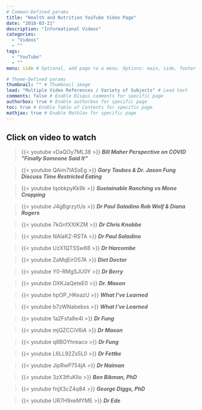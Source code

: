 ```yaml
---
# Common-Defined params
title: "Health and Nutrition YouTube Video Page"
date: "2018-03-21"
description: "Informational Videos"
categories:
  - "Videos"
  - ""
tags:
  - "YouTube"
  - ""
menu: side # Optional, add page to a menu. Options: main, side, footer

# Theme-Defined params
thumbnail: "" # Thumbnail image
lead: "Multiple Video References / Variety of Subjects" # Lead text
comments: false # Enable Disqus comments for specific page
authorbox: true # Enable authorbox for specific page
toc: true # Enable Table of Contents for specific page
mathjax: true # Enable MathJax for specific page
---
```


## Click on video to watch ##

>{{< youtube vDaQOy7ML38 >}}
***Bill Maher Perspective on COVID "Finally Someone Said It"***

>{{< youtube QAim7IASsEg >}}
***Gary Taubes & Dr. Jason Fung Discuss Time Restricted Eating***

>{{< youtube IqobkpyKk9k >}}
***Sustainable Ranching vs Mono Cropping***

>{{< youtube J4gBgrzytUs >}}
***Dr Paul Saladino Rob Wolf & Diana Rogers***

>{{< youtube 7kGnfXXIKZM >}}
***Dr Chris Knobbe***

>{{< youtube NAlaKZ-RSTA >}}
***Dr Paul Saladino***

>{{< youtube UzX1QTSSw88 >}}
***Dr Harcombe***

>{{< youtube ZaMqEirO57A >}}
***Diet Doctor***

>{{< youtube Y0-RMgSJU0Y >}}
***Dr Berry***

>{{< youtube DXKJaQeteE0 >}}
***Dr. Mason***

>{{< youtube hpOP_HKeazU >}}
***What I've Learned***

>{{< youtube b7zWNabebxs >}}
***What I've Learned***

>{{< youtube 1a2Fsfa8e4I >}}
***Dr Fung***

>{{< youtube mjQZCCiV6iA >}}
***Dr Mason***

>{{< youtube q8BGYhreaco >}}
***Dr Fung***

>{{< youtube L6LL92Zs5L0 >}}
***Dr Fettke***

>{{< youtube JipRwP754jA >}}
***Dr Naiman***

>{{< youtube 3zX3tfuKIlo >}}
***Ben Bikman, PhD***

>{{< youtube fnjX3cZ4q84 >}}
***George Diggs, PhD***

>{{< youtube UR7H9xeMYME >}}
***Dr Ede***
